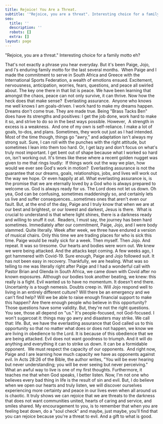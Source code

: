 ```yaml
---
title: Rejoice! You Are a Threat.
subtitle: '"Rejoice, you are a threat". Interesting choice for a family motto, eh?'
seo:
  title: ''
  description: ''
  robots: []
  extra: []
layout: page
---
```

"Rejoice, you are a threat."
Interesting choice for a family motto eh? 

That's not exactly a phrase you hear everyday. But it's been Paige, Jojo, and I's enduring family motto for the last several months. 
When Paige and I made the commitment to serve in South Africa and Greece with the International Sports Federation, a wealth of emotions ensued. Excitement, nervousness, anticipation, worries, fears, questions, and peace all swirled about. The key one there in that list is peace. We have been learning that amongst the chaos, peace can not only survive, it can thrive. Now how the heck does that make sense? 
Everlasting assurance. 
Anyone who knows me well knows I am goals-driven. I work hard to make my dreams happen. Dreams don't come true. They are made true. Being "Brass Tacks Ben" does have its strengths and positives: I get the job done, work hard to make it so, and strive to do so in the best ways possible. However, 
A strength in excess is a weakness. 
And one of my own is self-reliance. I make a lot of goals, to-dos, and plans. Sometimes, they work out just as I had intended. Most of the time though, things go "awry," and adaptation isn't always my strong suit. Sure, I can roll with the punches with the right attitude, but sometimes I lean into them too hard. Or, I get lazy and don't focus on what's truly most important. I get bent out of shape because what I worked so hard on, isn't working out. It's times like these where a recent golden nugget was given to me that rings loudly: 
If things work out the way we plan, how would we ever see God's work in motion? 
Everlasting assurance is not the guarantee that our dreams, goals, relationships, jobs, and lives will work out the way we hope. Or even happily at all. What everlasting assurance is, is the promise that we are eternally loved by a God who is always prepared to welcome us. God is always ready for us. The Lord does not let us down. Oh yea, God can be confusing, sometimes maddeningly so, and certainly lets us live and suffer consequences...sometimes ones that aren't even our fault. But, at the end of the day, Paige and I truly know that when we are at our best and brightest, or our lowest and darkest, Jesus is there. 
What is crucial to understand is that where light shines, there is a darkness ready and willing to snuff it out. 
Readers, I must say, the journey has been hard sometimes. Immediately after our commitment, Paige, Jojo, and I were body slammed. Quite literally. Week after week, we three have endured a version of musical chairs. Only this time we are trading places for who is sick this time. Paige would be really sick for a week. Then myself. Then Jojo. And repeat. It was so tiresome. Our hearts and bodies were worn out. We knew we were being attacked. And the attacks kept coming.
A few weeks ago, I got hammered with Covid-19. Sure enough, Paige and Jojo followed suit. It has not been easy in recovery. Thankfully, we are healing. What was so telling to me was literally right after Paige and I had a wonderful call with Pastor Brian and Glenda in South Africa, we came down with Covid after no known exposures. Although our bodies took another beating, we knew: this really is a fight. Evil wanted us to have no momentum. It doesn't end there. 
Uncertainty is a tough nemesis. Doubts creep in. Will Jojo respond well to living in an entirely different culture? Will there be an emergency and we can't find help? Will we be able to raise enough financial support to make this happen? Are there enough people who believe in this opportunity? 
Those questions have some validity. But, they're not the right questions. You see, those all depend on "us." It's people-focused, not God-focused. I won't sugarcoat it: things may go awry and disasters may strike. We call that: life. But, we have the everlasting assurance that God called us to this opportunity so that no matter what does or does not happen, we know we are living in obedience to the Lord. It is because of this obedience that we are being attacked. Evil does not want goodness to triumph. And it will do anything and everything it can to strike us down. It can be a formidable opponent. 
We must respect the capacity of our opponents. 
And right now, Paige and I are learning how much capacity we have as opponents against evil. In Acts 28:26 of the Bible, the author writes, "You will be ever hearing but never understanding; you will be ever seeing but never perceiving." What an awful way to live is one of my first thoughts. Furthermore, it teaches me that when God speaks, I better listen. Now, I'm not one who believes every bad thing in life is the result of sin and evil. But, I do believe when we open our hearts and truly listen, we will discover ourselves experiencing more certainty and peace in our lives even when all around us is chaotic. It truly shows we can rejoice that we are threats to the darkness that does not want communities united, hearts of caring and service, and smiles shared. My encouragement to you, is to remember that when you are feeling beat down, do a "soul check" and maybe, just maybe, you'll find that you can rejoice because you're a threat to evil. And a gift to what is good. 


